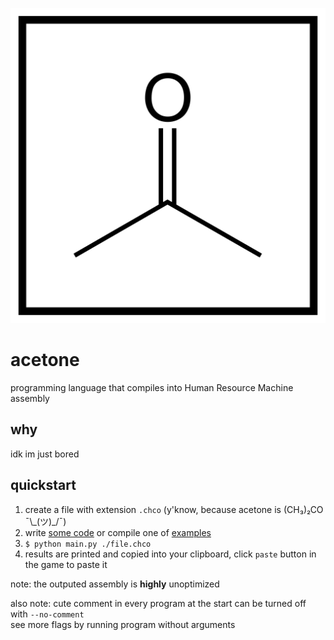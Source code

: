 
![logo](assets/logo.png)

# acetone
programming language that compiles into Human Resource Machine assembly

## why
idk im just bored

## quickstart
1. create a file with extension `.chco` (y'know, because acetone is (CH₃)₂CO ¯\\\_(ツ)_/¯)<br/>
2. write [some code](DOCUMENTATION.md) or compile one of [examples](examples/)
3. `$ python main.py ./file.chco`
4. results are printed and copied into your clipboard, click `paste` button in the game to paste it

note: the outputed assembly is **highly** unoptimized

also note: cute comment in every program at the start can be turned off with `--no-comment`<br/>
see more flags by running program without arguments
